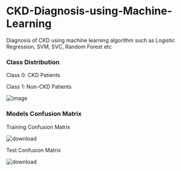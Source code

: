 # CKD-Diagnosis-using-Machine-Learning
Diagnosis of CKD using machine learning algorithm such as Logistic Regression, SVM, SVC, Random Forest etc

### Class Distribution
Class 0: CKD Patients

Class 1: Non-CKD Patients

![image](https://github.com/user-attachments/assets/abefbdc8-bbec-4ed1-baad-8790fa21a2d0)

### Models Confusion Matrix

Training Confusion Matrix

![download](https://github.com/user-attachments/assets/7a5e101e-6b79-457e-99a8-7a4b686e0580)


Test Confusion Matrix 

![download](https://github.com/user-attachments/assets/ce186ac4-b2aa-46c3-a65e-d50da3dfd28f)

